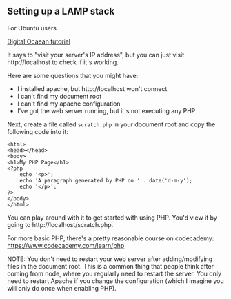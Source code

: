 ## Setting up a LAMP stack

For Ubuntu users

[Digital Ocaean tutorial](https://www.digitalocean.com/community/tutorials/how-to-install-linux-apache-mysql-php-lamp-stack-on-ubuntu-16-04)

It says to "visit your server's IP address", but you can just visit http://localhost to check if it's working.

Here are some questions that you might have:

- I installed apache, but http://localhost won't connect
- I can't find my document root
- I can't find my apache configuration
- I've got the web server running, but it's not executing any PHP

Next, create a file called `scratch.php` in your document root and copy the following code into it:
```
<html>
<head></head>
<body>
<h1>My PHP Page</h1>
<?php
    echo '<p>';
    echo 'A paragraph generated by PHP on ' . date('d-m-y');
    echo '</p>';
?>
</body>
</html>
```

You can play around with it to get started with using PHP. You'd view it by going to http://localhost/scratch.php.

For more basic PHP, there's a pretty reasonable course on codecademy: https://www.codecademy.com/learn/php

NOTE: You don't need to restart your web server after adding/modifying files in the document root. This is a common thing that people think after coming from node, where you regularly need to restart the server. You only need to restart Apache if you change the configuration (which I imagine you will only do once when enabling PHP).
